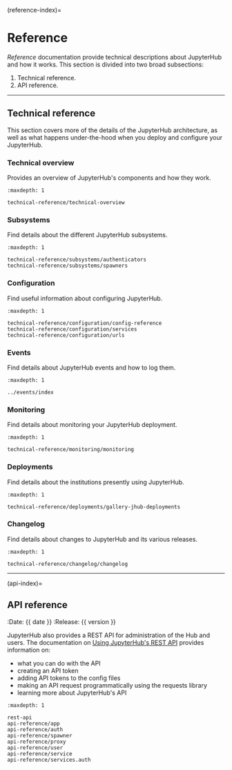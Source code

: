 (reference-index)=

# Reference
_Reference_ documentation provide technical descriptions about JupyterHub and how it works. 
This section is divided into two broad subsections: 
1. Technical reference.
2. API reference.  
---
## Technical reference

This section covers more of the details of the JupyterHub architecture, as well as
what happens under-the-hood when you deploy and configure your JupyterHub.

### Technical overview
Provides an overview of JupyterHub's components and how they work. 

```{toctree}
:maxdepth: 1

technical-reference/technical-overview
```

### Subsystems

Find details about the different JupyterHub subsystems. 
```{toctree}
:maxdepth: 1

technical-reference/subsystems/authenticators
technical-reference/subsystems/spawners
```

### Configuration

Find useful information about configuring JupyterHub. 
```{toctree}
:maxdepth: 1

technical-reference/configuration/config-reference
technical-reference/configuration/services
technical-reference/configuration/urls
```

### Events

Find details about JupyterHub events and how to log them. 
```{toctree}
:maxdepth: 1

../events/index
```

### Monitoring

Find details about monitoring your JupyterHub deployment. 
```{toctree}
:maxdepth: 1

technical-reference/monitoring/monitoring
```

### Deployments

Find details about the institutions presently using JupyterHub. 
```{toctree}
:maxdepth: 1

technical-reference/deployments/gallery-jhub-deployments
```

### Changelog

Find details about changes to JupyterHub and its various releases.

```{toctree}
:maxdepth: 1

technical-reference/changelog/changelog
```
---
(api-index)=

## API reference

<!--
    Below is a MyST field list, using MyST substitution, as supported
    by enabling the respective MyST extensions in docs/source/conf.py.
-->

:Date: {{ date }}
:Release: {{ version }}

JupyterHub also provides a REST API for administration of the Hub and users.
The documentation on [Using JupyterHub's REST API](using-jupyterhub-rest-api) provides
information on:

- what you can do with the API
- creating an API token
- adding API tokens to the config files
- making an API request programmatically using the requests library
- learning more about JupyterHub's API

```{toctree}
:maxdepth: 1

rest-api
api-reference/app
api-reference/auth
api-reference/spawner
api-reference/proxy
api-reference/user
api-reference/service
api-reference/services.auth
```

[openapi initiative]: https://www.openapis.org/

